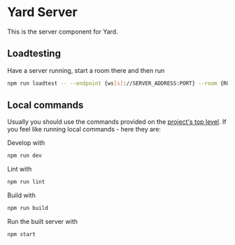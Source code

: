 # Yard Server

This is the server component for Yard.

## Loadtesting

Have a server running, start a room there and then run

```sh
npm run loadtest -- --endpoint {ws[s]://SERVER_ADDRESS:PORT} --room {ROOM_ID}  --numClients {NUMBER_OF_CLIENTS}
```

## Local commands

Usually you should use the commands provided on the [project's top level](../README.md).
If you feel like running local commands - here they are:

Develop with

```sh
npm run dev
```

Lint with

```sh
npm run lint
```

Build with

```sh
npm run build
```

Run the built server with

```sh
npm start
```
